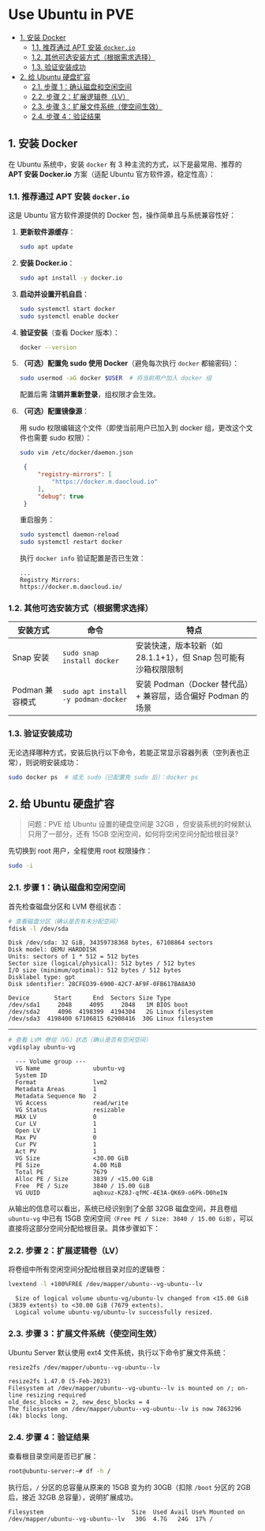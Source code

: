 # Use Ubuntu in PVE <!-- omit in toc -->

- [1. 安装 Docker](#1-安装-docker)
  - [1.1. 推荐通过 APT 安装 `docker.io`](#11-推荐通过-apt-安装-dockerio)
  - [1.2. 其他可选安装方式（根据需求选择）](#12-其他可选安装方式根据需求选择)
  - [1.3. 验证安装成功](#13-验证安装成功)
- [2. 给 Ubuntu 硬盘扩容](#2-给-ubuntu-硬盘扩容)
  - [2.1. 步骤 1：确认磁盘和空闲空间](#21-步骤-1确认磁盘和空闲空间)
  - [2.2. 步骤 2：扩展逻辑卷（LV）](#22-步骤-2扩展逻辑卷lv)
  - [2.3. 步骤 3：扩展文件系统（使空间生效）](#23-步骤-3扩展文件系统使空间生效)
  - [2.4. 步骤 4：验证结果](#24-步骤-4验证结果)

## 1. 安装 Docker

在 Ubuntu 系统中，安装 `docker` 有 3 种主流的方式，以下是最常用、推荐的 **APT 安装 Docker.io** 方案（适配 Ubuntu 官方软件源，稳定性高）：

### 1.1. 推荐通过 APT 安装 `docker.io`

这是 Ubuntu 官方软件源提供的 Docker 包，操作简单且与系统兼容性好：

1. **更新软件源缓存**：

   ```bash
   sudo apt update
   ```

2. **安装 Docker.io**：

   ```bash
   sudo apt install -y docker.io
   ```

3. **启动并设置开机自启**：

   ```bash
   sudo systemctl start docker
   sudo systemctl enable docker
   ```

4. **验证安装**（查看 Docker 版本）：

   ```bash
   docker --version
   ```

5. **（可选）配置免 sudo 使用 Docker**（避免每次执行 `docker` 都输密码）：

   ```bash
   sudo usermod -aG docker $USER  # 将当前用户加入 docker 组
   ```

   配置后需 **注销并重新登录**，组权限才会生效。

6. **（可选）配置镜像源**：

   用 sudo 权限编辑这个文件（即使当前用户已加入到 docker 组，更改这个文件也需要 sudo 权限）：

   ```bash
   sudo vim /etc/docker/daemon.json
   ```

   ```json
    {
        "registry-mirrors": [
            "https://docker.m.daocloud.io"
        ],
        "debug": true
    }
   ```

   重启服务：

   ```bash
   sudo systemctl daemon-reload
   sudo systemctl restart docker
   ```

   执行 `docker info` 验证配置是否已生效：

   ```console
   ...
   Registry Mirrors:
   https://docker.m.daocloud.io/
   ```

### 1.2. 其他可选安装方式（根据需求选择）

| 安装方式        | 命令                                | 特点                                                        |
|---------------|-------------------------------------|-----------------------------------------------------------|
| Snap 安装       | `sudo snap install docker`          | 安装快速，版本较新（如 28.1.1+1），但 Snap 包可能有沙箱权限限制 |
| Podman 兼容模式 | `sudo apt install -y podman-docker` | 安装 Podman（Docker 替代品）+ 兼容层，适合偏好 Podman 的场景   |

### 1.3. 验证安装成功

无论选择哪种方式，安装后执行以下命令，若能正常显示容器列表（空列表也正常），则说明安装成功：

```bash
sudo docker ps  # 或无 sudo（已配置免 sudo 后）：docker ps
```

## 2. 给 Ubuntu 硬盘扩容

> 问题：PVE 给 Ubuntu 设置的硬盘空间是 32GB ，但安装系统的时候默认只用了一部分，还有 15GB 空闲空间，如何将空闲空间分配给根目录?

先切换到 root 用户，全程使用 root 权限操作：

```bash
sudo -i
```

### 2.1. 步骤 1：确认磁盘和空闲空间

首先检查磁盘分区和 LVM 卷组状态：

```bash
# 查看磁盘分区（确认是否有未分配空间）
fdisk -l /dev/sda
```

```console
Disk /dev/sda: 32 GiB, 34359738368 bytes, 67108864 sectors
Disk model: QEMU HARDDISK
Units: sectors of 1 * 512 = 512 bytes
Sector size (logical/physical): 512 bytes / 512 bytes
I/O size (minimum/optimal): 512 bytes / 512 bytes
Disklabel type: gpt
Disk identifier: 28CFED39-6900-42C7-AF9F-0FB617BA8A30

Device       Start      End  Sectors Size Type
/dev/sda1     2048     4095     2048   1M BIOS boot
/dev/sda2     4096  4198399  4194304   2G Linux filesystem
/dev/sda3  4198400 67106815 62908416  30G Linux filesystem
```

---

```bash
# 查看 LVM 卷组（VG）状态（确认是否有空闲空间）
vgdisplay ubuntu-vg
```

```console
  --- Volume group ---
  VG Name               ubuntu-vg
  System ID
  Format                lvm2
  Metadata Areas        1
  Metadata Sequence No  2
  VG Access             read/write
  VG Status             resizable
  MAX LV                0
  Cur LV                1
  Open LV               1
  Max PV                0
  Cur PV                1
  Act PV                1
  VG Size               <30.00 GiB
  PE Size               4.00 MiB
  Total PE              7679
  Alloc PE / Size       3839 / <15.00 GiB
  Free  PE / Size       3840 / 15.00 GiB
  VG UUID               aqbxuz-KZ8J-qfMC-4E3A-QK69-o6Pk-D0heIN
```

从输出的信息可以看出，系统已经识别到了全部 32GB 磁盘空间，并且卷组 `ubuntu-vg` 中已有 15GB 空闲空间`（Free PE / Size: 3840 / 15.00 GiB）`，可以直接将这部分空间分配给根目录。具体步骤如下：

### 2.2. 步骤 2：扩展逻辑卷（LV）

将卷组中所有空闲空间分配给根目录对应的逻辑卷：

```bash
lvextend -l +100%FREE /dev/mapper/ubuntu--vg-ubuntu--lv
```

```console
  Size of logical volume ubuntu-vg/ubuntu-lv changed from <15.00 GiB (3839 extents) to <30.00 GiB (7679 extents).
  Logical volume ubuntu-vg/ubuntu-lv successfully resized.
```

### 2.3. 步骤 3：扩展文件系统（使空间生效）

Ubuntu Server 默认使用 ext4 文件系统，执行以下命令扩展文件系统：

```bash
resize2fs /dev/mapper/ubuntu--vg-ubuntu--lv
```

```console
resize2fs 1.47.0 (5-Feb-2023)
Filesystem at /dev/mapper/ubuntu--vg-ubuntu--lv is mounted on /; on-line resizing required
old_desc_blocks = 2, new_desc_blocks = 4
The filesystem on /dev/mapper/ubuntu--vg-ubuntu--lv is now 7863296 (4k) blocks long.
```

### 2.4. 步骤 4：验证结果

查看根目录空间是否已扩展：

```bash
root@ubuntu-server:~# df -h /
```

执行后，`/` 分区的总容量从原来的 15GB 变为约 30GB（扣除 `/boot` 分区的 2GB 后，接近 32GB 总容量），说明扩展成功。

```console
Filesystem                         Size  Used Avail Use% Mounted on
/dev/mapper/ubuntu--vg-ubuntu--lv   30G  4.7G   24G  17% /
```
